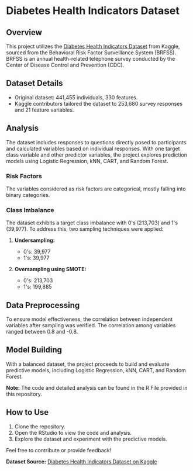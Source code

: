 # Diabetes Health Indicators Dataset

## Overview

This project utilizes the [Diabetes Health Indicators Dataset](https://www.kaggle.com/datasets/alexteboul/diabetes-health-indicators-dataset) from Kaggle, sourced from the Behavioral Risk Factor Surveillance System (BRFSS). BRFSS is an annual health-related telephone survey conducted by the Center of Disease Control and Prevention (CDC).

## Dataset Details

- Original dataset: 441,455 individuals, 330 features.
- Kaggle contributors tailored the dataset to 253,680 survey responses and 21 feature variables.

## Analysis

The dataset includes responses to questions directly posed to participants and calculated variables based on individual responses. With one target class variable and other predictor variables, the project explores prediction models using Logistic Regression, kNN, CART, and Random Forest.

### Risk Factors

The variables considered as risk factors are categorical, mostly falling into binary categories.

### Class Imbalance

The dataset exhibits a target class imbalance with 0's (213,703) and 1's (39,977). To address this, two sampling techniques were applied:

1. **Undersampling:**
   - 0's: 39,977
   - 1's: 39,977

2. **Oversampling using SMOTE:**
   - 0's: 213,703
   - 1's: 199,885

## Data Preprocessing

To ensure model effectiveness, the correlation between independent variables after sampling was verified. The correlation among variables ranged between 0.8 and -0.8.

## Model Building

With a balanced dataset, the project proceeds to build and evaluate predictive models, including Logistic Regression, kNN, CART, and Random Forest.

**Note:** The code and detailed analysis can be found in the R File provided in this repository.

## How to Use

1. Clone the repository.
2. Open the RStudio to view the code and analysis.
3. Explore the dataset and experiment with the predictive models.

Feel free to contribute or provide feedback!

**Dataset Source:** [Diabetes Health Indicators Dataset on Kaggle](https://www.kaggle.com/datasets/alexteboul/diabetes-health-indicators-dataset)
